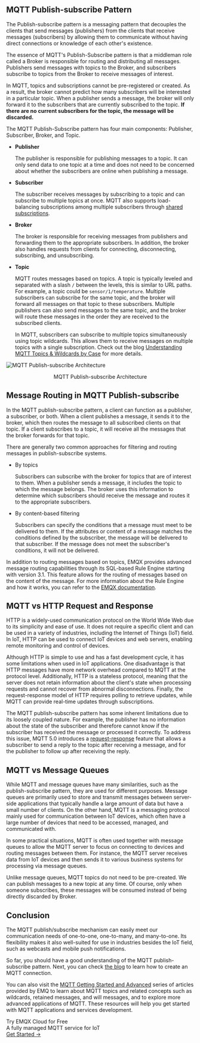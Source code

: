 ## MQTT Publish-subscribe Pattern

The Publish-subscribe pattern is a messaging pattern that decouples the clients that send messages (publishers) from the clients that receive messages (subscribers) by allowing them to communicate without having direct connections or knowledge of each other's existence.

The essence of MQTT's Publish-Subscribe pattern is that a middleman role called a Broker is responsible for routing and distributing all messages. Publishers send messages with topics to the Broker, and subscribers subscribe to topics from the Broker to receive messages of interest.

In MQTT, topics and subscriptions cannot be pre-registered or created. As a result, the broker cannot predict how many subscribers will be interested in a particular topic. When a publisher sends a message, the broker will only forward it to the subscribers that are currently subscribed to the topic. **If there are no current subscribers for the topic, the message will be discarded.**

The MQTT Publish-Subscribe pattern has four main components: Publisher, Subscriber, Broker, and Topic.

- **Publisher**

  The publisher is responsible for publishing messages to a topic. It can only send data to one topic at a time and does not need to be concerned about whether the subscribers are online when publishing a message.

- **Subscriber**

  The subscriber receives messages by subscribing to a topic and can subscribe to multiple topics at once. MQTT also supports load-balancing subscriptions among multiple subscribers through [shared subscriptions](https://www.emqx.com/en/blog/introduction-to-mqtt5-protocol-shared-subscription).

- **Broker**

  The broker is responsible for receiving messages from publishers and forwarding them to the appropriate subscribers. In addition, the broker also handles requests from clients for connecting, disconnecting, subscribing, and unsubscribing.

- **Topic**

  MQTT routes messages based on topics. A topic is typically leveled and separated with a slash `/` between the levels, this is similar to URL paths. For example, a topic could be `sensor/1/temperature`. Multiple subscribers can subscribe for the same topic, and the broker will forward all messages on that topic to these subscribers. Multiple publishers can also send messages to the same topic, and the broker will route these messages in the order they are received to the subscribed clients.

  In MQTT, subscribers can subscribe to multiple topics simultaneously using topic wildcards. This allows them to receive messages on multiple topics with a single subscription.  Check out the blog [Understanding MQTT Topics & Wildcards by Case](https://www.emqx.com/en/blog/advanced-features-of-mqtt-topics) for more details.

![MQTT Publish-subscribe Architecture](https://assets.emqx.com/images/b9575ac3d6916dc629c12aa2de5ce5c3.png)

<center>MQTT Publish-subscribe Architecture</center>

## Message Routing in MQTT Publish-subscribe

In the MQTT publish-subscribe pattern, a client can function as a publisher, a subscriber, or both. When a client publishes a message, it sends it to the broker, which then routes the message to all subscribed clients on that topic. If a client subscribes to a topic, it will receive all the messages that the broker forwards for that topic.

There are generally two common approaches for filtering and routing messages in publish-subscribe systems.

- By topics

  Subscribers can subscribe with the broker for topics that are of interest to them. When a publisher sends a message, it includes the topic to which the message belongs. The broker uses this information to determine which subscribers should receive the message and routes it to the appropriate subscribers.

- By content-based filtering

  Subscribers can specify the conditions that a message must meet to be delivered to them. If the attributes or content of a message matches the conditions defined by the subscriber, the message will be delivered to that subscriber. If the message does not meet the subscriber's conditions, it will not be delivered.

In addition to routing messages based on topics, EMQX provides advanced message routing capabilities through its SQL-based Rule Engine starting with version 3.1. This feature allows for the routing of messages based on the content of the message. For more information about the Rule Engine and how it works, you can refer to the [EMQX documentation](https://www.emqx.io/docs/en/v5.0/data-integration/rules.html).

## MQTT vs HTTP Request and Response

HTTP is a widely-used communication protocol on the World Wide Web due to its simplicity and ease of use. It does not require a specific client and can be used in a variety of industries, including the Internet of Things (IoT) field. In IoT, HTTP can be used to connect IoT devices and web servers, enabling remote monitoring and control of devices.

Although HTTP is simple to use and has a fast development cycle, it has some limitations when used in IoT applications. One disadvantage is that HTTP messages have more network overhead compared to MQTT at the protocol level. Additionally, HTTP is a stateless protocol, meaning that the server does not retain information about the client's state when processing requests and cannot recover from abnormal disconnections. Finally, the request-response model of HTTP requires polling to retrieve updates, while MQTT can provide real-time updates through subscriptions.

The MQTT publish-subscribe pattern has some inherent limitations due to its loosely coupled nature. For example, the publisher has no information about the state of the subscriber and therefore cannot know if the subscriber has received the message or processed it correctly. To address this issue, MQTT 5.0 introduces a [request-response](https://www.emqx.com/en/blog/mqtt5-request-response) feature that allows a subscriber to send a reply to the topic after receiving a message, and for the publisher to follow up after receiving the reply.

## MQTT vs Message Queues

While MQTT and message queues have many similarities, such as the publish-subscribe pattern, they are used for different purposes. Message queues are primarily used to store and transmit messages between server-side applications that typically handle a large amount of data but have a small number of clients. On the other hand, MQTT is a messaging protocol mainly used for communication between IoT devices, which often have a large number of devices that need to be accessed, managed, and communicated with.

In some practical situations, MQTT is often used together with message queues to allow the MQTT server to focus on connecting to devices and routing messages between them. For instance, the MQTT server receives data from IoT devices and then sends it to various business systems for processing via message queues.

Unlike message queues, MQTT topics do not need to be pre-created. We can publish messages to a new topic at any time. Of course, only when someone subscribes, these messages will be consumed instead of being directly discarded by Broker.

## Conclusion

The MQTT publish/subscribe mechanism can easily meet our communication needs of one-to-one, one-to-many, and many-to-one. Its flexibility makes it also well-suited for use in industries besides the IoT field, such as webcasts and mobile push notifications. 

So far, you should have a good understanding of the MQTT publish-subscribe pattern. Next, you can check [the blog](https://www.emqx.com/en/blog/how-to-set-parameters-when-establishing-an-mqtt-connection) to learn how to create an MQTT connection.

You can also visit the [MQTT Getting Started and Advanced](https://www.emqx.com/en/mqtt) series of articles provided by EMQ to learn about MQTT topics and related concepts such as wildcards, retained messages, and will messages, and to explore more advanced applications of MQTT. These resources will help you get started with MQTT applications and services development.



<section class="promotion">
    <div>
        Try EMQX Cloud for Free
        <div class="is-size-14 is-text-normal has-text-weight-normal">A fully managed MQTT service for IoT</div>
    </div>
    <a href="https://accounts.emqx.com/signup?continue=https://cloud-intl.emqx.com/console/deployments/0?oper=new" class="button is-gradient px-5">Get Started →</a>
</section>
